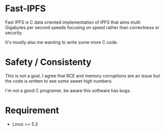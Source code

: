 # Fast-IPFS

Fast IPFS is C data oriented implementation of IPFS that aims multi Gigabytes per second speeds focusing on speed rather than correctness or security.

It's mostly also me wanting to write some more C code.

# Safety / Consistenty

This is not a goal, I agree that RCE and memory corruptions are an issue but the code is written to see some sweet high numbers.

I'm not a good C programer, be aware this software has bugs.

# Requirement

- Linux >= 5.3
